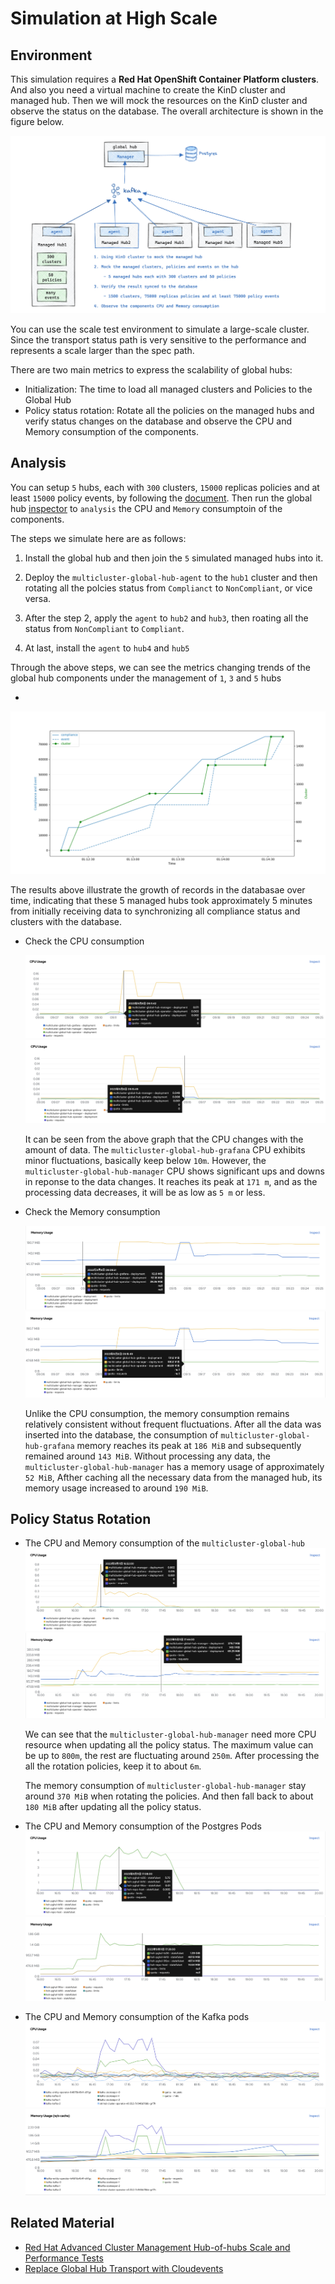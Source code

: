 # Simulation at High Scale

## Environment

This simulation requires a **Red Hat OpenShift Container Platform clusters**. And also you need a virtual machine to create the KinD cluster and managed hub. Then we will mock the resources on the KinD cluster and observe the status on the database. The overall architecture is shown in the figure below.

![Scale Test Environment](./../images/global-hub-scale-test-overview.png)

You can use the scale test environment to simulate a large-scale cluster. Since the transport status path is very sensitive to the performance and represents a scale larger than the spec path.

There are two main metrics to express the scalability of global hubs:

- Initialization: The time to load all managed clusters and Policies to the Global Hub
- Policy status rotation: Rotate all the policies on the managed hubs and verify status changes on the database and observe the CPU and Memory consumption of the components.

## Analysis

You can setup `5` hubs, each with `300` clusters, `15000` replicas policies and at least `15000` policy events, by following the [document](./setup/README.md). Then run the global hub [inspector](./inspector/README.md) to `analysis` the CPU and `Memory` consumptoin of the components.

The steps we simulate here are as follows:

1. Install the global hub and then join the `5` simulated managed hubs into it.

2. Deploy the `multicluster-global-hub-agent` to the `hub1` cluster and then rotating all the polcies status from `Complianct` to `NonCompliant`, or vice versa.

3. After the step 2, apply the `agent` to `hub2` and `hub3`, then roating all the status from `NonCompliant` to `Compliant`.

4. At last, install the `agent` to `hub4` and `hub5`

Through the above steps, we can see the metrics changing trends of the global hub components under the management of `1`, `3` and `5` hubs


- 





  ![Record Counter](./../images/global-hub-record-counter.png)

  The results above illustrate the growth of records in the databasae over time, indicating that these 5 managed hubs took approximately 5 minutes from initially receiving data to synchronizing all compliance status and clusters with the database.

- Check the CPU consumption

  ![Max Initialization CPU](./../images/global-hub-cpu-initialization-max.png)
  ![Min Initialization CPU](./../images/global-hub-cpu-initialization-min.png)

  It can be seen from the above graph that the CPU changes with the amount of data. The `multicluster-global-hub-grafana` CPU exhibits minor fluctuations, basically keep below `10m`. However, the `multicluster-global-hub-manager` CPU shows significant ups and downs in reponse to the data changes. It reaches its peak at `171 m`, and as the processing data decreases, it will be as low as `5 m` or less.

- Check the Memory consumption

  ![Min Initialization Memory](./../images/global-hub-memory-initialization-min.png)
  ![Max Initialization Memory](./../images/global-hub-memory-initialization-max.png)

  Unlike the CPU consumption, the memory consumption remains relatively consistent without frequent fluctuations. After all the data was inserted into the database, the consumption of  `multicluster-global-hub-grafana` memory reaches its peak at `186 MiB` and subsequently remained around `143 MiB`. Without processing any data, the `multicluster-global-hub-manager` has a memory usage of approximately `52 MiB`, Afther caching all the necessary data from the managed hub, its memory usage increased to around `190 MiB`.

## Policy Status Rotation

- The CPU and Memory consumption of the `multicluster-global-hub`
 ![Policy rotation CPU](./../images/global-hub-cpu-policy-rotation.png)
 ![Policy rotation Memory](./../images/global-hub-memory-policy-rotation.png)

  We can see that the  `multicluster-global-hub-manager` need more CPU resource when updating all the policy status. The maximum value can be up to `800m`, the rest are fluctuating around `250m`. After processing the all the rotation policies, keep it to about `6m`.

  The memory consumption of `multicluster-global-hub-manager` stay around `370 MiB` when rotating the policies. And then fall back to about `180 MiB` after updating all the policy status.

- The CPU and Memory consumption of the Postgres Pods
  ![Postgres CPU](./../images/global-hub-cpu-postgres.png)
  ![Postgres Memory](./../images/global-hub-memory-postgres.png)

- The CPU and Memory consumption of the Kafka pods
  ![Kafka CPU](./../images/global-hub-cpu-kafka.png)
  ![Kafka Memory](./../images/global-hub-memory-kafka.png)

## Related Material

- [Red Hat Advanced Cluster Management Hub-of-hubs Scale and Performance Tests](https://docs.google.com/presentation/d/1z6hESoacKRHuBQ-7I8nqWBuMnw7Z6CAw/edit#slide=id.p1)
- [Replace Global Hub Transport with Cloudevents](https://github.com/stolostron/multicluster-global-hub/issues/310)
